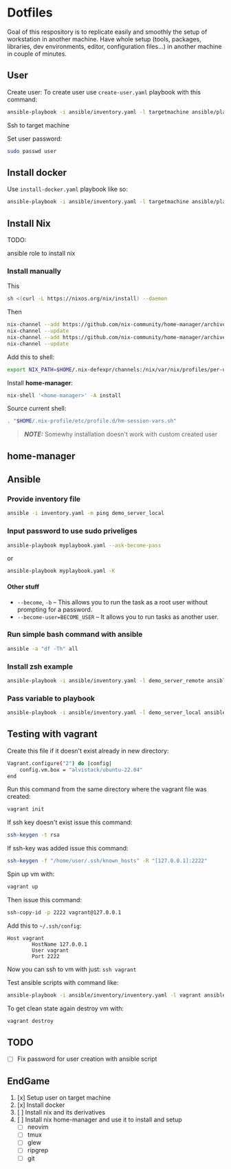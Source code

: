 # Dotfiles

Goal of this respository is to replicate easily and smoothly the setup of workstation in another machine. Have whole setup (tools, packages, libraries, dev environments, editor, configuration files...) in another machine in couple of minutes.

## User

Create user: To create user use `create-user.yaml` playbook with this command:

```bash
ansible-playbook -i ansible/inventory.yaml -l targetmachine ansible/playbooks/create-user.yaml -K
```

Ssh to target machine

Set user password:

```bash
sudo passwd user
```

## Install docker

Use `install-docker.yaml` playbook like so:

```bash
ansible-playbook -i ansible/inventory.yaml -l targetmachine ansible/playbooks/install-docker.yaml -K
```

## Install Nix

TODO:

ansible role to install nix

### Install manually

This

```bash
sh <(curl -L https://nixos.org/nix/install) --daemon
```

Then

```bash
nix-channel --add https://github.com/nix-community/home-manager/archive/master.tar.gz home-manager
nix-channel --update
nix-channel --add https://github.com/nix-community/home-manager/archive/release-22.05.tar.gz home-manager
nix-channel --update
```

Add this to shell:

```bash
export NIX_PATH=$HOME/.nix-defexpr/channels:/nix/var/nix/profiles/per-user/root/channels${NIX_PATH:+:$NIX_PATH}
```

Install **home-manager**:

```bash
nix-shell '<home-manager>' -A install
```

Source current shell:

```bash
. "$HOME/.nix-profile/etc/profile.d/hm-session-vars.sh"
```

> **_NOTE:_**  Somewhy installation doesn't work with custom created user

## home-manager

## Ansible

### Provide inventory file

```bash
ansible -i inventory.yaml -m ping demo_server_local
```

### Input password to use sudo priveliges

```bash
ansible-playbook myplaybook.yaml --ask-become-pass
```

or

```bash
ansible-playbook myplaybook.yaml -K
```

#### Other stuff

- `--become`, `-b` – This allows you to run the task as a root user without prompting for a password.
- `--become-user=BECOME_USER` – It allows you to run tasks as another user.

### Run simple bash command with ansible

```bash
ansible -a "df -Th" all
```

### Install zsh example

```bash
ansible-playbook -i ansible/inventory.yaml -l demo_server_remote ansible/playbooks/install-zsh.yaml -K
```

### Pass variable to playbook

```bash
ansible-playbook -i ansible/inventory.yaml -l demo_server_local ansible/playbooks/set-shell.yaml -e "user=username shell=/bin/bash" -K
```

## Testing with vagrant

Create this file if it doesn't exist already in new directory:

```bash
Vagrant.configure("2") do |config|
    config.vm.box = "alvistack/ubuntu-22.04"
end
```

Run this command from the same directory where the vagrant file was created:

```bash
vagrant init
```

If ssh key doesn't exist issue this command:

```bash
ssh-keygen -t rsa
```

If ssh-key was added issue this command:

```bash
ssh-keygen -f "/home/user/.ssh/known_hosts" -R "[127.0.0.1]:2222"
```

Spin up vm with:

```bash
vagrant up
```

Then issue this command:

```bash
ssh-copy-id -p 2222 vagrant@127.0.0.1
```

Add this to `~/.ssh/config`:

```
Host vagrant
        HostName 127.0.0.1
        User vagrant
        Port 2222
```

Now you can ssh to vm with just: `ssh vagrant`

Test ansible scripts with command like:

```bash
ansible-playbook -i ansible/inventory/inventory.yaml -l vagrant ansible/playbooks/create-user.yaml -K
```

To get clean state again destroy vm with:

```bash
vagrant destroy
```

## TODO

- [ ] Fix password for user creation with ansible script

## EndGame

1. [x] Setup user on target machine
2. [x] Install docker
3. [ ] Install nix and its derivatives
4. [ ] Install nix home-manager and use it to install and setup
    - [ ] neovim
    - [ ] tmux
    - [ ] glew
    - [ ] ripgrep
    - [ ] git
